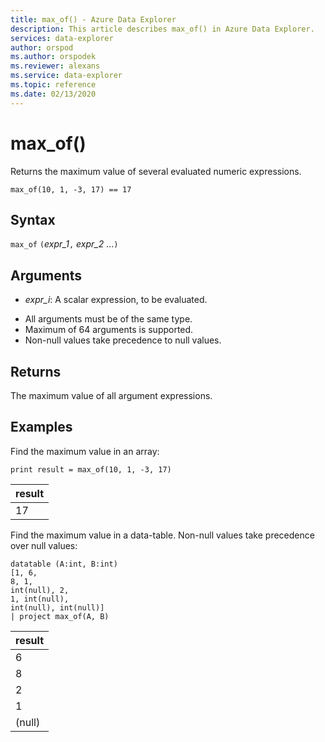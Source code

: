 ```yaml
---
title: max_of() - Azure Data Explorer
description: This article describes max_of() in Azure Data Explorer.
services: data-explorer
author: orspod
ms.author: orspodek
ms.reviewer: alexans
ms.service: data-explorer
ms.topic: reference
ms.date: 02/13/2020
---
```

# max_of()

Returns the maximum value of several evaluated numeric expressions.

```kusto
max_of(10, 1, -3, 17) == 17
```

## Syntax

`max_of` `(`*expr_1*`,` *expr_2* ...`)`

## Arguments

* *expr_i*: A scalar expression, to be evaluated.

- All arguments must be of the same type.
- Maximum of 64 arguments is supported.
- Non-null values take precedence to null values.

## Returns

The maximum value of all argument expressions.

## Examples

Find the maximum value in an array: 

<!-- csl: https://help.kusto.windows.net/Samples  -->
```kusto
print result = max_of(10, 1, -3, 17) 
```

|result|
|---|
|17|

Find the maximum value in a data-table. Non-null values take precedence over null values:

<!-- csl: https://help.kusto.windows.net/Samples  -->
```kusto
datatable (A:int, B:int)
[1, 6,
8, 1,
int(null), 2,
1, int(null),
int(null), int(null)]
| project max_of(A, B)
```

|result|
|---|
|6|
|8| 
|2| 
|1|
|(null)|